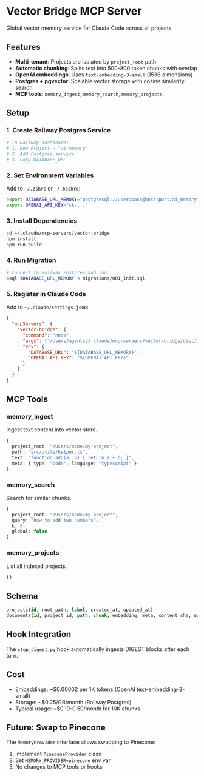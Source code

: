 # Vector Bridge MCP Server

Global vector memory service for Claude Code across all projects.

## Features

- **Multi-tenant**: Projects are isolated by `project_root` path
- **Automatic chunking**: Splits text into 500-800 token chunks with overlap
- **OpenAI embeddings**: Uses `text-embedding-3-small` (1536 dimensions)
- **Postgres + pgvector**: Scalable vector storage with cosine similarity search
- **MCP tools**: `memory_ingest`, `memory_search`, `memory_projects`

## Setup

### 1. Create Railway Postgres Service

```bash
# In Railway dashboard:
# 1. New Project → "ai-memory"
# 2. Add Postgres service
# 3. Copy DATABASE_URL
```

### 2. Set Environment Variables

Add to `~/.zshrc` or `~/.bashrc`:

```bash
export DATABASE_URL_MEMORY="postgresql://user:pass@host:port/ai_memory"
export OPENAI_API_KEY="sk-..."
```

### 3. Install Dependencies

```bash
cd ~/.claude/mcp-servers/vector-bridge
npm install
npm run build
```

### 4. Run Migration

```bash
# Connect to Railway Postgres and run:
psql $DATABASE_URL_MEMORY < migrations/001_init.sql
```

### 5. Register in Claude Code

Add to `~/.claude/settings.json`:

```json
{
  "mcpServers": {
    "vector-bridge": {
      "command": "node",
      "args": ["/Users/agentsy/.claude/mcp-servers/vector-bridge/dist/index.js"],
      "env": {
        "DATABASE_URL": "${DATABASE_URL_MEMORY}",
        "OPENAI_API_KEY": "${OPENAI_API_KEY}"
      }
    }
  }
}
```

## MCP Tools

### memory_ingest

Ingest text content into vector store.

```typescript
{
  project_root: "/Users/name/my-project",
  path: "src/utils/helper.ts",
  text: "function add(a, b) { return a + b; }",
  meta: { type: "code", language: "typescript" }
}
```

### memory_search

Search for similar chunks.

```typescript
{
  project_root: "/Users/name/my-project",
  query: "how to add two numbers",
  k: 8,
  global: false
}
```

### memory_projects

List all indexed projects.

```typescript
{}
```

## Schema

```sql
projects(id, root_path, label, created_at, updated_at)
documents(id, project_id, path, chunk, embedding, meta, content_sha, updated_at)
```

## Hook Integration

The `stop_digest.py` hook automatically ingests DIGEST blocks after each turn.

## Cost

- Embeddings: ~$0.00002 per 1K tokens (OpenAI text-embedding-3-small)
- Storage: ~$0.25/GB/month (Railway Postgres)
- Typical usage: ~$0.10-0.50/month for 10K chunks

## Future: Swap to Pinecone

The `MemoryProvider` interface allows swapping to Pinecone:

1. Implement `PineconeProvider` class
2. Set `MEMORY_PROVIDER=pinecone` env var
3. No changes to MCP tools or hooks
